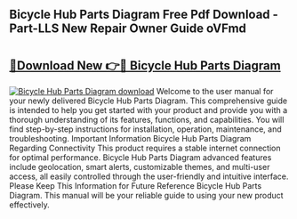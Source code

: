 ## Bicycle Hub Parts Diagram Free Pdf Download - Part-LLS New Repair Owner Guide oVFmd

# <h2><a href="http://dfmzgxh.blite.top/?on=Bicycle+Hub+Parts+Diagram">🔗Download New 👉🔴 Bicycle Hub Parts Diagram</a></h2>

[![Bicycle Hub Parts Diagram download](https://i.imgur.com/lujVjoI.png)](http://dfmzgxh.blite.top/?on=Bicycle+Hub+Parts+Diagram)
Welcome to the user manual for your newly delivered Bicycle Hub Parts Diagram. This comprehensive guide is intended to help you get started with your product and provide you with a thorough understanding of its features, functions, and capabilities. You will find step-by-step instructions for installation, operation, maintenance, and troubleshooting. Important Information Bicycle Hub Parts Diagram Regarding Connectivity This product requires a stable internet connection for optimal performance. Bicycle Hub Parts Diagram advanced features include geolocation, smart alerts, customizable themes, and multi-user access, all easily controlled through the user-friendly and intuitive interface. Please Keep This Information for Future Reference Bicycle Hub Parts Diagram. This manual will be your reliable guide to using your new product effectively.
